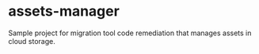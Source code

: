 # assets-manager
Sample project for migration tool code remediation that manages assets in cloud storage.
